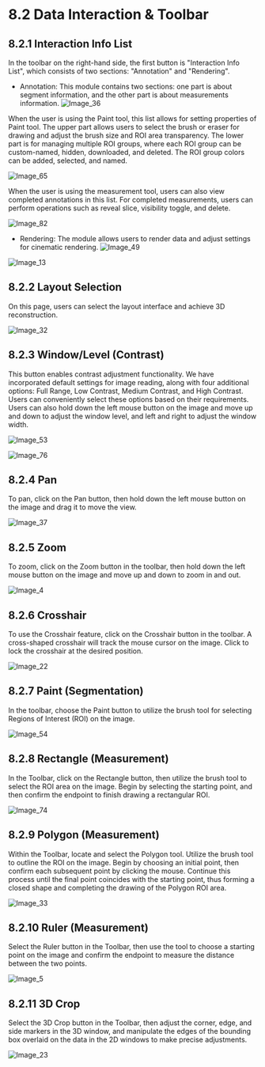 # 8.2 Data Interaction & Toolbar

## 8.2.1 Interaction Info List 

In the toolbar on the right-hand side, the first button is "Interaction Info List", which consists of two sections: "Annotation" and "Rendering".

* Annotation: This module contains two sections: one part is about segment information, and the other part is about measurements information.
![Image_36](../../images/image_36.png)

When the user is using the Paint tool, this list allows for setting properties of Paint tool. The upper part allows users to select the brush or eraser for drawing and adjust the brush size and ROI area transparency. The lower part is for managing multiple ROI groups, where each ROI group can be custom-named, hidden, downloaded, and deleted. The ROI group colors can be added, selected, and named.

![Image_65](../../images/image_65.png)

When the user is using the measurement tool, users can also view completed annotations in this list. For completed measurements, users can perform operations such as reveal slice, visibility toggle, and delete.

![Image_82](../../images/image_82.png)

* Rendering: The module allows users to render data and adjust settings for cinematic rendering.
![Image_49](../../images/image_49.png)

![Image_13](../../images/image_13.png)

## 8.2.2 Layout Selection

On this page, users can select the layout interface and achieve 3D reconstruction. 

![Image_32](../../images/image_32.png)

## 8.2.3 Window/Level (Contrast)

This button enables contrast adjustment functionality. We have incorporated default settings for image reading, along with four additional options: Full Range, Low Contrast, Medium Contrast, and High Contrast. Users can conveniently select these options based on their requirements. Users can also hold down the left mouse button on the image and move up and down to adjust the window level, and left and right to adjust the window width.

![Image_53](../../images/image_53.png)

![Image_76](../../images/image_76.png)

## 8.2.4 Pan

To pan, click on the Pan button, then hold down the left mouse button on the image and drag it to move the view.

![Image_37](../../images/image_37.png)

## 8.2.5 Zoom

To zoom, click on the Zoom button in the toolbar, then hold down the left mouse button on the image and move up and down to zoom in and out.

![Image_4](../../images/image_4.png)

## 8.2.6 Crosshair

To use the Crosshair feature, click on the Crosshair button in the toolbar. A cross-shaped crosshair will track the mouse cursor on the image. Click to lock the crosshair at the desired position.

![Image_22](../../images/image_22.png)

## 8.2.7 Paint (Segmentation)

In the toolbar, choose the Paint button to utilize the brush tool for selecting Regions of Interest (ROI) on the image.

![Image_54](../../images/image_54.png)

## 8.2.8 Rectangle (Measurement)

In the Toolbar, click on the Rectangle button, then utilize the brush tool to select the ROI area on the image. Begin by selecting the starting point, and then confirm the endpoint to finish drawing a rectangular ROI.

![Image_74](../../images/image_74.png)

## 8.2.9 Polygon (Measurement)

Within the Toolbar, locate and select the Polygon tool. Utilize the brush tool to outline the ROI on the image. Begin by choosing an initial point, then confirm each subsequent point by clicking the mouse. Continue this process until the final point coincides with the starting point, thus forming a closed shape and completing the drawing of the Polygon ROI area.



![Image_33](../../images/image_33.png)

## 8.2.10 Ruler (Measurement)

Select the Ruler button in the Toolbar, then use the tool to choose a starting point on the image and confirm the endpoint to measure the distance between the two points.

![Image_5](../../images/image_5.png)

## 8.2.11 3D Crop

Select the 3D Crop button in the Toolbar, then adjust the corner, edge, and side markers in the 3D window, and manipulate the edges of the bounding box overlaid on the data in the 2D windows to make precise adjustments.



![Image_23](../../images/image_23.png)

